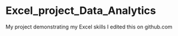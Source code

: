 # Excel_project_Data_Analytics
My project demonstrating my Excel skills
I edited this on github.com
